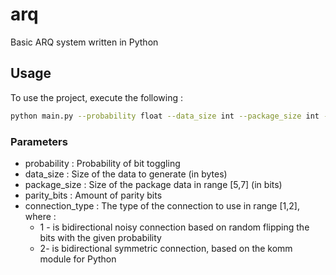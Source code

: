 # arq

Basic ARQ system written in Python

## Usage

To use the project, execute the following :

```bash
python main.py --probability float --data_size int --package_size int --parity_bits int --connection_type int
```

### Parameters

* probability :  Probability of bit toggling
* data_size : Size of the data to generate (in bytes)
* package_size : Size of the package data in range [5,7] (in bits)
* parity_bits : Amount of parity bits
* connection_type : The type of the connection to use in range [1,2], where :
	* 1 - is bidirectional noisy connection based on random flipping the bits with the given probability
	* 2- is bidirectional symmetric connection, based on the komm module for Python